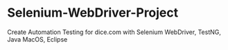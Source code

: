 # Selenium-WebDriver-Project
Create Automation Testing for dice.com with Selenium WebDriver, TestNG, Java
MacOS, Eclipse
